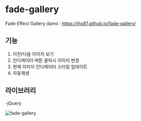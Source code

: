 # fade-gallery
Fade Effect Gallery
damo : https://jhs97.github.io/fade-gallery/

## 기능
1. 이전/다음 이미지 보기
2. 인디케이터 버튼 클릭시 이미지 변경
3. 현재 이미지 인디케이터 스타일 업데이트 
4. 자동재생

## 라이브러리
-jQuery

![fade-gallery](https://user-images.githubusercontent.com/105402450/176603316-082b0022-1ab0-4872-bec6-f60396132f20.JPG)
